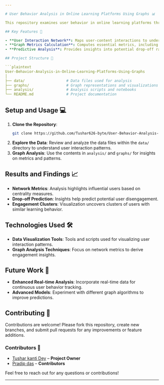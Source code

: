 ```yaml
---

# User Behavior Analysis in Online Learning Platforms Using Graphs 📊

This repository examines user behavior in online learning platforms through graph data structures. By modeling user interactions as graphs, it reveals key insights into engagement patterns, course progression, and community dynamics.

## Key Features 🚀

- **User Interaction Network**: Maps user-content interactions to understand engagement trends.
- **Graph Metrics Calculation**: Computes essential metrics, including centrality, clustering, and connectivity.
- **Predictive Analysis**: Provides insights into potential drop-off rates and active learning patterns based on graph data.

## Project Structure 📂

```plaintext
User-Behavior-Analysis-in-Online-Learning-Platforms-Using-Graphs
│
├── data/                   # Data files used for analysis
├── graphs/                 # Graph representations and visualizations
├── analysis/               # Analysis scripts and notebooks
└── README.md               # Project documentation
```

## Setup and Usage 💻

1. **Clone the Repository**:
   ```bash
   git clone https://github.com/Tushar626-byte/User-Behavior-Analysis-in-Online-Learning-Platforms-Using-Graphs.git
   ```
2. **Explore the Data**:
   Review and analyze the data files within the `data/` directory to understand user interaction patterns.
3. **Graph Analysis**:
   Use the contents in `analysis/` and `graphs/` for insights on metrics and patterns.

## Results and Findings 📈

- **Network Metrics**: Analysis highlights influential users based on centrality measures.
- **Drop-off Prediction**: Insights help predict potential user disengagement.
- **Engagement Clusters**: Visualization uncovers clusters of users with similar learning behavior.

## Technologies Used 🛠️

- **Data Visualization Tools**: Tools and scripts used for visualizing user interaction patterns.
- **Graph Analysis Techniques**: Focus on network metrics to derive engagement insights.

## Future Work 🌱

- **Enhanced Real-time Analysis**: Incorporate real-time data for continuous user behavior tracking.
- **Advanced Models**: Experiment with different graph algorithms to improve predictions.

## Contributing 🤝

Contributions are welcome! Please fork this repository, create new branches, and submit pull requests for any improvements or feature additions.

### Contributors 👥

- [Tushar kanti Dey](https://github.com/Tushar626-byte) – **Project Owner**
- [Pradip das](https://github.com/Pradipdas647000) – **Contributors**

Feel free to reach out for any questions or contributions!

---
```

